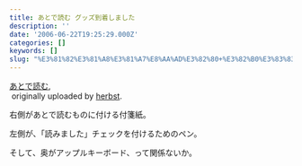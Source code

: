 ```yaml
---
title: あとで読む グッズ到着しました
description: ''
date: '2006-06-22T19:25:29.000Z'
categories: []
keywords: []
slug: "%E3%81%82%E3%81%A8%E3%81%A7%E8%AA%AD%E3%82%80+%E3%82%B0%E3%83%83%E3%82%BA%E5%88%B0%E7%9D%80%E3%81%97%E3%81%BE%E3%81%97%E3%81%9F"
---
```

[あとで読む](http://www.flickr.com/photos/beyondmywish/171550186/),  
 originally uploaded by [herbst](http://www.flickr.com/people/beyondmywish/).

右側があとで読むものに付ける付箋紙。  
  
左側が、「読みました」チェックを付けるためのペン。  
  
  
  
そして、奥がアップルキーボード、って関係ないか。